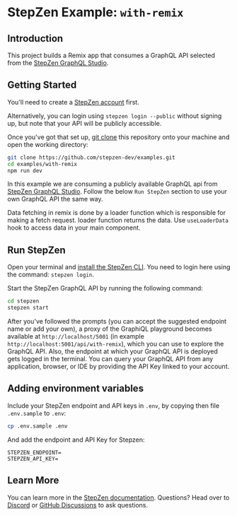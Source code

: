 # StepZen Example: `with-remix`

## Introduction

This project builds a Remix app that consumes a GraphQL API selected from the [StepZen GraphQL Studio](https://graphql.stepzen.com/).

## Getting Started

You'll need to create a [StepZen account](https://stepzen.com/signup) first.

Alternatively, you can login using `stepzen login --public` without signing up, but note that your API will be publicly accessible.

Once you've got that set up, [git clone](https://www.atlassian.com/git/tutorials/setting-up-a-repository/git-clone) this repository onto your machine and open the working directory:

```bash
git clone https://github.com/stepzen-dev/examples.git
cd examples/with-remix
npm run dev
```

In this example we are consuming a publicly available GraphQL api from [StepZen GraphQL Studio](https://graphql.stepzen.com/). Follow the below `Run StepZen` section to use your own GraphQL API the same way.

Data fetching in remix is done by a loader function which is responsible for making a fetch request. loader function returns the data. Use `useLoaderData` hook to access data in your main component.

## Run StepZen

Open your terminal and [install the StepZen CLI](https://stepzen.com/docs/quick-start). You need to login here using the command: `stepzen login`.

Start the StepZen GraphQL API by running the following command:

```bash
cd stepzen
stepzen start
```

After you've followed the prompts (you can accept the suggested endpoint name or add your own), a proxy of the GraphiQL playground becomes available at `http://localhost/5001` (in example `http://localhost:5001/api/with-remix`), which you can use to explore the GraphQL API. Also, the endpoint at which your GraphQL API is deployed gets logged in the terminal. You can query your GraphQL API from any application, browser, or IDE by providing the API Key linked to your account.

## Adding environment variables

Include your StepZen endpoint and API keys in `.env`, by copying then file `.env.sample` to `.env`:

```bash
cp .env.sample .env
```

And add the endpoint and API Key for Stepzen:

```
STEPZEN_ENDPOINT=
STEPZEN_API_KEY=
```

## Learn More

You can learn more in the [StepZen documentation](https://stepzen.com/docs). Questions? Head over to [Discord](https://discord.gg/9k2VdPn2FR) or [GitHub Discussions](https://github.com/stepzen-dev/examples/discussions) to ask questions.
